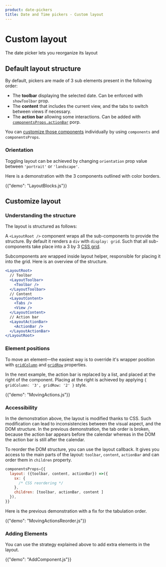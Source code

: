 ```yaml
---
product: date-pickers
title: Date and Time pickers - Custom layout
---
```


# Custom layout

<p class="description">The date picker lets you reorganize its layout</p>

## Default layout structure

By default, pickers are made of 3 sub elements present in the following order:

- The **toolbar** displaying the selected date. Can be enforced with `showToolbar` prop.
- The **content** that includes the current view, and the tabs to switch between views if necessary.
- The **action bar** allowing some interactions. Can be added with [`componentsProps.actionBar`](/x/react-date-pickers/custom-components/#action-bar) porp.

You can [customize those components](/x/react-date-pickers/custom-components/) individually by using `components` and `componentsProps`.

### Orientation

Toggling layout can be achieved by changing `orientation` prop value between `'portrait'` or `'landscape'`.

Here is a demonstration with the 3 components outlined with color borders.

{{"demo": "LayoutBlocks.js"}}

## Customize layout

### Understanding the structure

The layout is structured as follows:

A `<LayoutRoot />` component wraps all the sub-components to provide the structure.
By default it renders a `div` with `display: grid`.
Such that all sub-components take place into a 3 by 3 [CSS grid](https://developer.mozilla.org/fr/docs/Web/CSS/CSS_Grid_Layout).

Subcomponents are wrapped inside layout helper, responsible for placing it into the grid.
Here is an overview of the structure.

```jsx
<LayoutRoot>
  // Toolbar
  <LayoutToolbar>
    <Toolbar />
  </LayoutToolbar>
  // Content
  <LayoutContent>
    <Tabs />
    <View />
  </LayoutContent>
  // Action bar
  <LayoutActionBar>
    <ActionBar />
  </LayoutActionBar>
</LayoutRoot>
```

### Element positions

To move an element—the easiest way is to override it's wrapper position with [`gridColumn`](https://developer.mozilla.org/en-US/docs/Web/CSS/grid-column) and [`gridRow`](https://developer.mozilla.org/en-US/docs/Web/CSS/grid-row) properties.

In the next example, the action bar is replaced by a list, and placed at the right of the component.
Placing at the right is achieved by applying `{ gridColumn: '3', gridRow: '2' }` style.

{{"demo": "MovingActions.js"}}

### Accessibility

In the demonstration above, the layout is modified thanks to CSS.
Such modification can lead to inconsistencies between the visual aspect, and the DOM structure.
In the previous demonstration, the tab order is broken, because the action bar appears before the calendar whereas in the DOM the action bar is still after the calendar.

To reorder the DOM structure, you can use the layout callback.
It gives you access to the main parts of the layout: `toolbar`, `content`, `actionBar` and can order them in `children` property.

```jsx
componentsProps={{
  layout: ({toolbar, content, actionBar}) =>({
    sx: {
      /* CSS reordering */
    },
    children: [toolbar, actionBar, content ]
  }),
}}
```

Here is the previous demonstration with a fix for the tabulation order.

{{"demo": "MovingActionsReorder.js"}}

### Adding Elements

You can use the strategy explained above to add extra elements in the layout.

{{"demo": "AddComponent.js"}}
